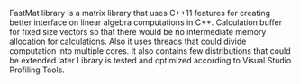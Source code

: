 FastMat library is a matrix library that uses C++11 features for creating better interface on linear algebra computations in C++.
Calculation buffer for fixed size vectors so that there would be no intermediate memory allocation for calculations.
Also it uses threads that could divide computation into multiple cores.
It also contains few distributions that could be extended later
Library is tested and optimized according to Visual Studio Profiling Tools. 